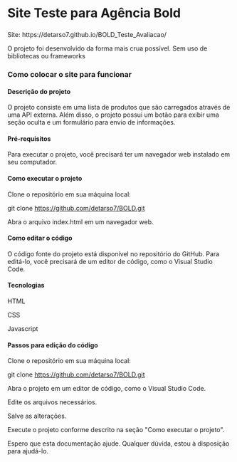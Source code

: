 <h1>Site Teste para Agência Bold</h1>
<h3></h3>Site: https://detarso7.github.io/BOLD_Teste_Avaliacao/

<p>O projeto foi desenvolvido da forma mais crua possível. Sem uso de bibliotecas ou frameworks</p>

<h3>Como colocar o site para funcionar</h3>

<h4>Descrição do projeto</h4>

O projeto consiste em uma lista de produtos que são carregados através de uma API externa. Além disso, o projeto possui um botão para exibir uma seção oculta e um formulário para envio de informações.

<h4>Pré-requisitos</h4>

Para executar o projeto, você precisará ter um navegador web instalado em seu computador.

<h4>Como executar o projeto</h4>

Clone o repositório em sua máquina local:

git clone https://github.com/detarso7/BOLD.git

Abra o arquivo index.html em um navegador web.

<h4>Como editar o código</h4>
O código fonte do projeto está disponível no repositório do GitHub. Para editá-lo, você precisará de um editor de código, como o Visual Studio Code.

<h4>Tecnologias</h4>

HTML

CSS

Javascript

<h4>Passos para edição do código</h4>
Clone o repositório em sua máquina local:

git clone https://github.com/detarso7/BOLD.git

Abra o projeto em um editor de código, como o Visual Studio Code.

Edite os arquivos necessários.

Salve as alterações.

Execute o projeto conforme descrito na seção "Como executar o projeto".

Espero que esta documentação ajude. Qualquer dúvida, estou à disposição para ajudá-lo.
